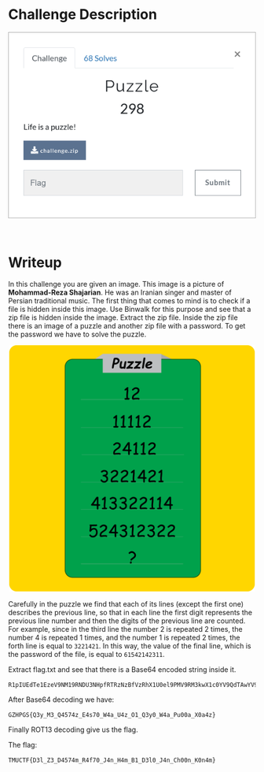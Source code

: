 # Challenge Description
<p align="center">
  <img src="Challenge.png">
</p>
<br>

# Writeup
In this challenge you are given an image. This image is a picture of **Mohammad-Reza Shajarian**. He was an Iranian singer and master of Persian traditional music.
The first thing that comes to mind is to check if a file is hidden inside this image.
Use Binwalk for this purpose and see that a zip file is hidden inside the image.
Extract the zip file. Inside the zip file there is an image of a puzzle and another zip file with a password.
To get the password we have to solve the puzzle.
<p align="center">
  <img src="Writeup Files/puzzle.png" width="500" height="500">
</p>

Carefully in the puzzle we find that each of its lines (except the first one) describes the previous line, 
so that in each line the first digit represents the previous line number and then the digits of the previous line are counted. 
For example, since in the third line the number 2 is repeated 2 times, the number 4 is repeated 1 times, and the number 1 is repeated 2 times, the forth line is equal to `3221421`.
In this way, the value of the final line, which is the password of the file, is equal to `61542142311`.

Extract flag.txt and see that there is a Base64 encoded string inside it.
```
R1pIUEdTe1EzeV9NM19RNDU3NHpfRTRzNzBfVzRhX1U0el9PMV9RM3kwX1c0YV9QdTAwYV9YMGE0en0=
```  
After Base64 decoding we have:
```
GZHPGS{Q3y_M3_Q4574z_E4s70_W4a_U4z_O1_Q3y0_W4a_Pu00a_X0a4z}
```  
Finally ROT13 decoding give us the flag.

The flag:
```
TMUCTF{D3l_Z3_D4574m_R4f70_J4n_H4m_B1_D3l0_J4n_Ch00n_K0n4m}
```
